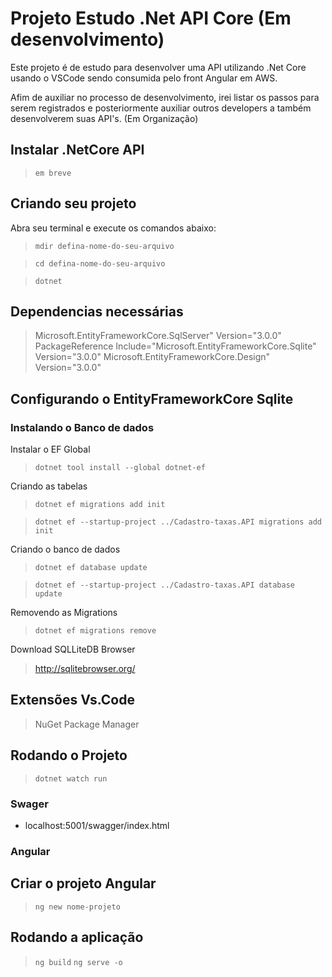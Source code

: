 # Projeto Estudo .Net API Core (Em desenvolvimento)

Este projeto é de estudo para desenvolver uma API utilizando .Net Core usando o VSCode sendo consumida pelo front Angular em AWS.

Afim de auxiliar no processo de desenvolvimento, irei listar os passos para serem registrados e posteriormente auxiliar outros developers a também desenvolverem suas API's. (Em Organização)

## Instalar .NetCore API

> `em breve`

## Criando seu projeto

Abra seu terminal e execute os comandos abaixo:

> `mdir defina-nome-do-seu-arquivo`

> `cd defina-nome-do-seu-arquivo`

> `dotnet`


## Dependencias necessárias

> Microsoft.EntityFrameworkCore.SqlServer" Version="3.0.0"
> PackageReference Include="Microsoft.EntityFrameworkCore.Sqlite" Version="3.0.0"
> Microsoft.EntityFrameworkCore.Design" Version="3.0.0"


## Configurando o EntityFrameworkCore Sqlite

### Instalando o Banco de dados

Instalar o EF Global
> `dotnet tool install --global dotnet-ef`

Criando as tabelas
> `dotnet ef migrations add init`

> `dotnet ef --startup-project ../Cadastro-taxas.API migrations add init`

Criando o banco de dados
> `dotnet ef database update`

> `dotnet ef --startup-project ../Cadastro-taxas.API database update`


Removendo as Migrations
> `dotnet ef migrations remove`

Download SQLLiteDB Browser
> http://sqlitebrowser.org/

## Extensões Vs.Code
> NuGet Package Manager


## Rodando o Projeto
> `dotnet watch run`

### Swager
* localhost:5001/swagger/index.html

### Angular

## Criar o projeto Angular
> `ng new nome-projeto`

## Rodando a aplicação
> `ng build`
> `ng serve -o`
